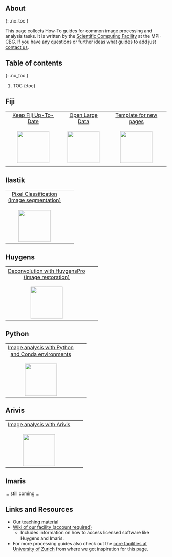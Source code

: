 ## About
{: .no_toc }

This page collects How-To guides for common image processing and analysis tasks.
It is written by the [Scientific Computing Facility](https://www.mpi-cbg.de/services-facilities/core-facilities/scientific-computing-facility/service-portfolio-overview/) at the MPI-CBG. If you have any questions or further ideas what guides to add just [contact us](mailto:ipf@mpi-cbg.de).


## Table of contents
{: .no_toc }

1. TOC
{:toc}

## Fiji
<table>
<tbody>
  <tr align="center" valign="top"> 
     <td> 	<!-- row 1, column 1 -->
	 <a href="guides/Fiji_KeepUpToDate">Keep Fiji Up-To-Date</a> <br> <br>
	<img src="guides/pics/mainpage/updater_preview.png" width="100"> <br>
	</td>
    <td>  <!-- row 1, column 2 -->
	 <a href="guides/Fiji_OpenLargeData">Open Large Data</a> <br><br> 
	<img src="guides/pics/mainpage/largedata_preview.png" width="100"> <br>
	</td> 
    <td> <!-- row 1, column 3 -->
	<a href="guides/Template_Page">Template for new pages</a> <br> <br>
	<img src="guides/pics/mainpage/blobs_preview.png" width="100"> <br>
	</td> 

  </tr>
  <tr align="center" valign="top">
    <td> </td>
    <td></td>
    <td></td>
  </tr>
</tbody>
</table>

## Ilastik
<table>
<tbody>
  <tr align="center" valign="top"> 
     <td> 	<!-- row 1, column 1 -->
	 <a href="guides/Ilastik_PixelClassification">Pixel Classification<br>(Image segmentation)</a> <br> <br>
	<img src="guides/pics/mainpage/ilastik_pixelclassification_preview.png" width="100"> <br>
	</td>
	<td></td>
	<td></td>

  </tr>
</tbody>
</table>

## Huygens 
<table>
<tbody>
  <tr align="center" valign="top"> 
     <td> 	<!-- row 1, column 1 -->
	 <a href="guides/Huygens_Deconvolution">Deconvolution with HuygensPro<br>(Image restoration)</a> <br> <br>
	<img src="guides/pics/mainpage/huygens_deconvolution_preview.png" width="100"> <br>
	</td>
	<td></td>
	<td></td>

  </tr>
</tbody>
</table>


## Python 
<table>
<tbody>
  <tr align="center" valign="top"> 
     <td> 	<!-- row 1, column 1 -->
	 <a href="guides/Python_Conda_Environments">Image analysis with Python<br>and Conda environments</a> <br> <br>
	<img src="guides/pics/mainpage/create_env.png" width="100"> <br>
	</td>
	<td></td>
	<td></td>

  </tr>
</tbody>
</table>


## Arivis 
<table>
<tbody>
  <tr align="center" valign="top"> 
     <td> 	<!-- row 1, column 1 -->
	 <a href="guides/Arivis">Image analysis with Arivis</a> <br> <br>
	 <img src="guides/pics/mainpage/Arivis_image.png" width="100"> <br>
	</td>
	<td></td>
	<td></td>

  </tr>
</tbody>
</table>

## Imaris
... still coming ...


## Links and Resources
* [Our teaching material](https://git.mpi-cbg.de/scicomp/bioimage_team/coursematerialimageanalysis)
* [Wiki of our facility (account required)](https://wiki.mpi-cbg.de/scicomp/Main_Page)
	* Includes information on how to access licensed software like Huygens and Imaris.
* For more processing guides also check out the [core facilities at University of Zurich](https://zmb.dozuki.com/c/Image_Analysis#main) from where we got inspiration for this page.
